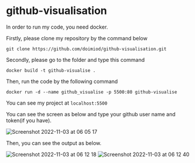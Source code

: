 # github-visualisation

In order to run my code, you need docker.

Firstly, please clone my repository by the command below
```
git clone https://github.com/doimiod/github-visualisation.git
```

Secondly, please go to the folder and type this command
```
docker build -t github-visualise .
```
Then, run the code by the following command
```
docker run -d --name github_visualise -p 5500:80 github-visualise
```

You can see my project at `localhost:5500`

You can see the screen as below and type your github user name and token(if you have).

![Screenshot 2022-11-03 at 06 05 17](https://user-images.githubusercontent.com/91431813/199656815-a60513eb-5d7f-4a54-a534-ca6a547d7c57.png)

Then, you can see the output as below.

![Screenshot 2022-11-03 at 06 12 18](https://user-images.githubusercontent.com/91431813/199657521-e65b2f0b-9c0b-4b03-9b33-26bf5bf726bc.png)
![Screenshot 2022-11-03 at 06 12 40](https://user-images.githubusercontent.com/91431813/199657568-2cd54192-624e-4e22-9b09-5da0a3930cb0.png)
